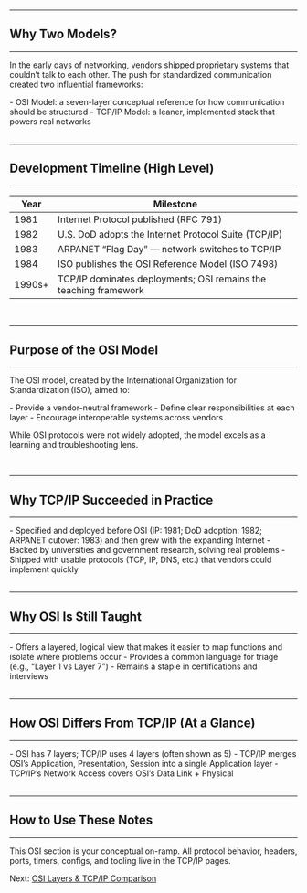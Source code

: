 <br>

---
## Why Two Models?
---
In the early days of networking, vendors shipped <span class="emphasis">proprietary systems</span> that couldn’t talk to each other. The push for <span class="secondEmphasis">standardized communication</span> created two influential frameworks:

<div class="bullet1">
- <span class="emphasis">OSI Model</span>: a seven-layer <span class="secondEmphasis">conceptual reference</span> for how communication should be structured  
- <span class="emphasis">TCP/IP Model</span>: a leaner, <span class="secondEmphasis">implemented</span> stack that powers real networks  
</div>

<br>

---
## Development Timeline (High Level)
---

<table class="notesTable">
  <thead>
    <tr class="tableHeader">
      <th class="tableCellHeader">Year</th>
      <th class="tableCellHeader">Milestone</th>
    </tr>
  </thead>
  <tbody>
    <tr class="tableRow">
      <td class="tableCell">1981</td>
      <td class="tableCell">Internet Protocol published (RFC 791)</td>
    </tr>
    <tr class="tableRow">
      <td class="tableCell">1982</td>
      <td class="tableCell">U.S. DoD adopts the Internet Protocol Suite (TCP/IP)</td>
    </tr>
    <tr class="tableRow">
      <td class="tableCell">1983</td>
      <td class="tableCell">ARPANET “Flag Day” — network switches to TCP/IP</td>
    </tr>
    <tr class="tableRow">
      <td class="tableCell">1984</td>
      <td class="tableCell">ISO publishes the OSI Reference Model (ISO 7498)</td>
    </tr>
    <tr class="tableRow">
      <td class="tableCell">1990s+</td>
      <td class="tableCell">TCP/IP dominates deployments; OSI remains the teaching framework</td>
    </tr>
  </tbody>
</table>

<br>

---
## Purpose of the OSI Model
---
The OSI model, created by the <span class="emphasis">International Organization for Standardization (ISO)</span>, aimed to:

<div class="bullet1">
- Provide a <span class="emphasis">vendor-neutral framework</span>  
- Define <span class="emphasis">clear responsibilities</span> at each layer  
- Encourage <span class="emphasis">interoperable systems</span> across vendors  
</div>

While OSI protocols were not widely adopted, the model excels as a <span class="secondEmphasis">learning and troubleshooting lens</span>.

<br>

---
## Why TCP/IP Succeeded in Practice
---
<div class="bullet4">
- Specified and deployed <span class="emphasis">before</span> OSI (IP: 1981; DoD adoption: 1982; ARPANET cutover: 1983) and then grew with the expanding <span class="secondEmphasis">Internet</span>  
- Backed by universities and government research, solving <span class="secondEmphasis">real problems</span>  
- Shipped with usable protocols (TCP, IP, DNS, etc.) that vendors could implement quickly  
</div>

<br>

---
## Why OSI Is Still Taught
---
<div class="bullet1">
- Offers a <span class="emphasis">layered, logical view</span> that makes it easier to <span class="secondEmphasis">map functions</span> and <span class="secondEmphasis">isolate where problems occur</span>  
- Provides a common language for triage (e.g., “Layer 1 vs Layer 7”)  
- Remains a staple in <span class="secondEmphasis">certifications</span> and interviews  
</div>

<br>

---
## How OSI Differs From TCP/IP (At a Glance)
---
<div class="bullet4">
- OSI has <span class="emphasis">7 layers</span>; TCP/IP uses <span class="emphasis">4 layers</span> (often shown as 5)  
- TCP/IP merges OSI’s <span class="secondEmphasis">Application, Presentation, Session</span> into a single Application layer  
- TCP/IP’s <span class="secondEmphasis">Network Access</span> covers OSI’s Data Link + Physical  
</div>

<br>

---
## How to Use These Notes
---
This OSI section is your <span class="emphasis">conceptual on-ramp</span>. All protocol behavior, headers, ports, timers, configs, and tooling live in the <span class="secondEmphasis">TCP/IP</span> pages.

<div class="xrefBox">
  <span class="emphasis">Next:</span>
  <a href="/coreconcepts/basics/osimodel/layercomparison">OSI Layers &amp; TCP/IP Comparison</a>
</div>